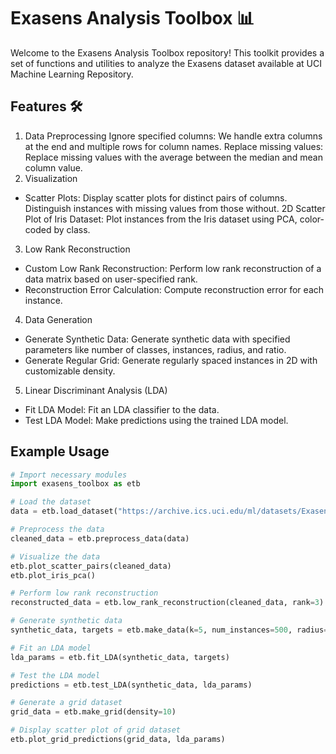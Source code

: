 # Exasens Analysis Toolbox 📊

Welcome to the Exasens Analysis Toolbox repository! This toolkit provides a set of functions and utilities to analyze the Exasens dataset available at UCI Machine Learning Repository.

## Features 🛠️
1. Data Preprocessing
Ignore specified columns: We handle extra columns at the end and multiple rows for column names.
Replace missing values: Replace missing values with the average between the median and mean column value.
2. Visualization
- Scatter Plots: Display scatter plots for distinct pairs of columns. Distinguish instances with missing values from those without.
2D Scatter Plot of Iris Dataset: Plot instances from the Iris dataset using PCA, color-coded by class.
3. Low Rank Reconstruction
- Custom Low Rank Reconstruction: Perform low rank reconstruction of a data matrix based on user-specified rank.
- Reconstruction Error Calculation: Compute reconstruction error for each instance.
4. Data Generation
- Generate Synthetic Data: Generate synthetic data with specified parameters like number of classes, instances, radius, and ratio.
- Generate Regular Grid: Generate regularly spaced instances in 2D with customizable density.
5. Linear Discriminant Analysis (LDA)
- Fit LDA Model: Fit an LDA classifier to the data.
- Test LDA Model: Make predictions using the trained LDA model.

## Example Usage

```python
# Import necessary modules
import exasens_toolbox as etb

# Load the dataset
data = etb.load_dataset("https://archive.ics.uci.edu/ml/datasets/Exasens")

# Preprocess the data
cleaned_data = etb.preprocess_data(data)

# Visualize the data
etb.plot_scatter_pairs(cleaned_data)
etb.plot_iris_pca()

# Perform low rank reconstruction
reconstructed_data = etb.low_rank_reconstruction(cleaned_data, rank=3)

# Generate synthetic data
synthetic_data, targets = etb.make_data(k=5, num_instances=500, radius=10, ratio=2)

# Fit an LDA model
lda_params = etb.fit_LDA(synthetic_data, targets)

# Test the LDA model
predictions = etb.test_LDA(synthetic_data, lda_params)

# Generate a grid dataset
grid_data = etb.make_grid(density=10)

# Display scatter plot of grid dataset
etb.plot_grid_predictions(grid_data, lda_params)
```
